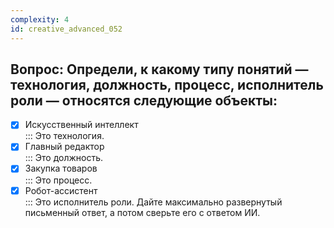 ```yaml
---
complexity: 4
id: creative_advanced_052
---
```

## Вопрос: Определи, к какому типу понятий — технология, должность, процесс, исполнитель роли — относятся следующие объекты:

- [x] Искусственный интеллект  
  ::: Это технология.  
- [x] Главный редактор  
  ::: Это должность.  
- [x] Закупка товаров  
  ::: Это процесс.  
- [x] Робот-ассистент  
  ::: Это исполнитель роли. Дайте максимально развернутый письменный ответ, а потом сверьте его с ответом ИИ.